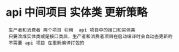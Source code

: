 # api 中间项目 实体类 更新策略
     生产者和消费者 两个项目 引用  api 项目中的接口和实体类
     只要改成实体类或是接口类后，生产者和消费者项目在启动编译时会自动去更新的
     不需要 api 项目 在重新编译打包的

    